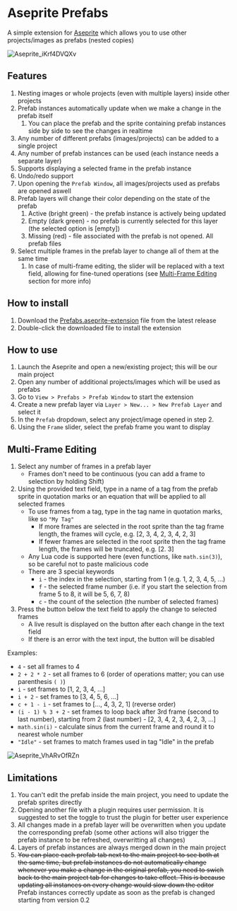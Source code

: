 # Aseprite Prefabs
A simple extension for [Aseprite](https://www.aseprite.org/) which allows you to use other projects/images as prefabs (nested copies)

![Aseprite_iKrf4DVQXv](https://github.com/user-attachments/assets/461fc2fa-e4f9-4bd6-802a-d68452de6aaf)

## Features
1. Nesting images or whole projects (even with multiple layers) inside other projects
2. Prefab instances automatically update when we make a change in the prefab itself
   1. You can place the prefab and the sprite containing prefab instances side by side to see the changes in realtime
3. Any number of different prefabs (images/projects) can be added to a single project
4. Any number of prefab instances can be used (each instance needs a separate layer)
5. Supports displaying a selected frame in the prefab instance
6. Undo/redo support
7. Upon opening the `Prefab Window`, all images/projects used as prefabs are opened aswell
8. Prefab layers will change their color depending on the state of the prefab
   1.  Active (bright green) - the prefab instance is actively being updated
   2.  Empty (dark green) - no prefab is currently selected for this layer (the selected option is \[empty])
   3.  Missing (red) - file associated with the prefab is not opened. All prefab files
9. Select multiple frames in the prefab layer to change all of them at the same time
   1. In case of multi-frame editing, the slider will be replaced with a text field, allowing for fine-tuned operations (see [Multi-Frame Editing](#multi-frame-editing) section for more info)

## How to install
1. Download the [Prefabs.aseprite-extension](https://github.com/Xemar5/aseprite-prefabs/releases/latest) file from the latest release
2. Double-click the downloaded file to install the extension

## How to use
1. Launch the Aseprite and open a new/existing project; this will be our main project
2. Open any number of additional projects/images which will be used as prefabs
3. Go to `View > Prefabs > Prefab Window` to start the extension
4. Create a new prefab layer via `Layer > New... > New Prefab Layer` and select it
5. In the `Prefab` dropdown, select any project/image opened in step 2.
6. Using the `Frame` slider, select the prefab frame you want to display

## Multi-Frame Editing
1. Select any number of frames in a prefab layer
   - Frames don't need to be continuous (you can add a frame to selection by holding Shift)
2. Using the provided text field, type in a name of a tag from the prefab sprite in quotation marks or an equation that will be applied to all selected frames
   - To use frames from a tag, type in the tag name in quotation marks, like so `"My Tag"`
      - If more frames are selected in the root sprite than the tag frame length, the frames will cycle, e.g. [2, 3, 4, 2, 3, 4, 2, 3]
      - If fewer frames are selected in the root sprite then the tag frame length, the frames will be truncated, e.g. [2. 3]
   - Any Lua code is supported here (even functions, like `math.sin(3)`), so be careful not to paste malicious code
   - There are 3 special keywords
      - `i` - the index in the selection, starting from 1 (e.g. 1, 2, 3, 4, 5, ...)
      - `f` - the selected frame number (i.e. if you start the selection from frame 5 to 8, it will be 5, 6, 7, 8)
      - `c` - the count of the selection (the number of selected frames)
3. Press the button below the text field to apply the change to selected frames
   - A live result is displayed on the button after each change in the text field
   - If there is an error with the text input, the button will be disabled

Examples:
- `4` - set all frames to 4
- `2 + 2 * 2` - set all frames to 6 (order of operations matter; you can use parenthesis `( )`)
- `i` - set frames to [1, 2, 3, 4, ...]
- `i + 2` - set frames to [3, 4, 5, 6, ...]
- `c + 1 - i` - set frames to [..., 4, 3, 2, 1] (reverse order)
- `(i - 1) % 3 + 2` - set frames to loop back after 3rd frame (second to last number), starting from 2 (last number) - [2, 3, 4, 2, 3, 4, 2, 3, ...]
- `math.sin(i)` - calculate sinus from the current frame and round it to nearest whole number
- `"Idle"` - set frames to match frames used in tag "Idle" in the prefab

![Aseprite_VhARvOfRZn](https://github.com/user-attachments/assets/5756195d-d070-406e-a975-34225b77e719)


## Limitations
1. You can't edit the prefab inside the main project, you need to update the prefab sprites directly
2. Opening another file with a plugin requires user permission. It is suggested to set the toggle to trust the plugin for better user experience
3. All changes made in a prefab layer will be overwritten when you update the corresponding prefab (some other actions will also trigger the prefab instance to be refreshed, overwritting all changes)
4. Layers of prefab instances are always merged down in the main project
5. ~~You can place each prefab tab next to the main project to see both at the same time, but prefab instances do not automatically change whenever you make a change in the original prefab, you need to swich back to the main project tab for changes to take effect. This is because updating all instances on every change would slow down the editor~~ Prefab instances correctly update as soon as the prefab is changed starting from version 0.2
